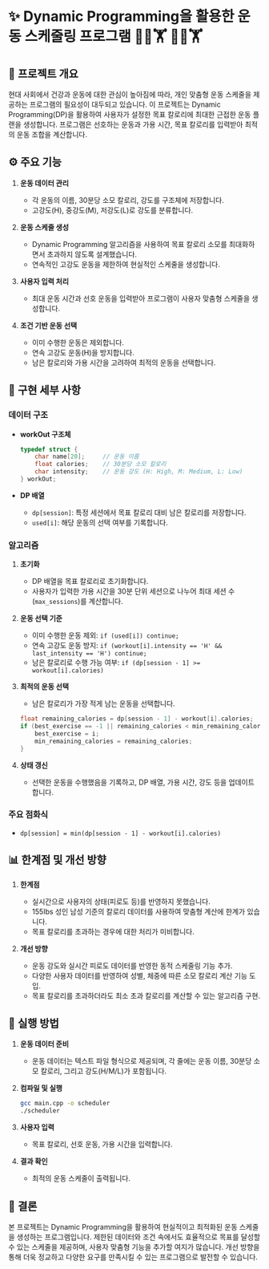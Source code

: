 # ✨ Dynamic Programming을 활용한 운동 스케줄링 프로그램 🏃‍♂️🏋️ 🏃‍♂️🏋️

## 🔄 프로젝트 개요

현대 사회에서 건강과 운동에 대한 관심이 높아짐에 따라, 개인 맞춤형 운동 스케줄을 제공하는 프로그램의 필요성이 대두되고 있습니다. 이 프로젝트는 Dynamic Programming(DP)을 활용하여 사용자가 설정한 목표 칼로리에 최대한 근접한 운동 플랜을 생성합니다. 프로그램은 선호하는 운동과 가용 시간, 목표 칼로리를 입력받아 최적의 운동 조합을 계산합니다.

## ⚙️ 주요 기능

1. **운동 데이터 관리**
   - 각 운동의 이름, 30분당 소모 칼로리, 강도를 구조체에 저장합니다.
   - 고강도(H), 중강도(M), 저강도(L)로 강도를 분류합니다.

2. **운동 스케줄 생성**
   - Dynamic Programming 알고리즘을 사용하여 목표 칼로리 소모를 최대화하면서 초과하지 않도록 설계했습니다.
   - 연속적인 고강도 운동을 제한하여 현실적인 스케줄을 생성합니다.

3. **사용자 입력 처리**
   - 최대 운동 시간과 선호 운동을 입력받아 프로그램이 사용자 맞춤형 스케줄을 생성합니다.

4. **조건 기반 운동 선택**
   - 이미 수행한 운동은 제외합니다.
   - 연속 고강도 운동(H)을 방지합니다.
   - 남은 칼로리와 가용 시간을 고려하여 최적의 운동을 선택합니다.

## 🔢 구현 세부 사항

### 데이터 구조

- **workOut 구조체**
  ```c
  typedef struct {
      char name[20];     // 운동 이름
      float calories;    // 30분당 소모 칼로리
      char intensity;    // 운동 강도 (H: High, M: Medium, L: Low)
  } workOut;
  ```

- **DP 배열**
  - `dp[session]`: 특정 세션에서 목표 칼로리 대비 남은 칼로리를 저장합니다.
  - `used[i]`: 해당 운동의 선택 여부를 기록합니다.

### 알고리즘

1. **초기화**
   - DP 배열을 목표 칼로리로 초기화합니다.
   - 사용자가 입력한 가용 시간을 30분 단위 세션으로 나누어 최대 세션 수(`max_sessions`)를 계산합니다.

2. **운동 선택 기준**
   - 이미 수행한 운동 제외: `if (used[i]) continue;`
   - 연속 고강도 운동 방지: `if (workout[i].intensity == 'H' && last_intensity == 'H') continue;`
   - 남은 칼로리로 수행 가능 여부: `if (dp[session - 1] >= workout[i].calories)`

3. **최적의 운동 선택**
   - 남은 칼로리가 가장 적게 남는 운동을 선택합니다.
   ```c
   float remaining_calories = dp[session - 1] - workout[i].calories;
   if (best_exercise == -1 || remaining_calories < min_remaining_calories) {
       best_exercise = i;
       min_remaining_calories = remaining_calories;
   }
   ```

4. **상태 갱신**
   - 선택한 운동을 수행했음을 기록하고, DP 배열, 가용 시간, 강도 등을 업데이트합니다.

### 주요 점화식

- `dp[session] = min(dp[session - 1] - workout[i].calories)`

## 📊 한계점 및 개선 방향

1. **한계점**
   - 실시간으로 사용자의 상태(피로도 등)를 반영하지 못했습니다.
   - 155Ibs 성인 남성 기준의 칼로리 데이터를 사용하여 맞춤형 계산에 한계가 있습니다.
   - 목표 칼로리를 초과하는 경우에 대한 처리가 미비합니다.

2. **개선 방향**
   - 운동 강도와 실시간 피로도 데이터를 반영한 동적 스케줄링 기능 추가.
   - 다양한 사용자 데이터를 반영하여 성별, 체중에 따른 소모 칼로리 계산 기능 도입.
   - 목표 칼로리를 초과하더라도 최소 초과 칼로리를 계산할 수 있는 알고리즘 구현.

## 🔄 실행 방법

1. **운동 데이터 준비**
   - 운동 데이터는 텍스트 파일 형식으로 제공되며, 각 줄에는 운동 이름, 30분당 소모 칼로리, 그리고 강도(H/M/L)가 포함됩니다.

2. **컴파일 및 실행**
   ```bash
   gcc main.cpp -o scheduler
   ./scheduler
   ```

3. **사용자 입력**
   - 목표 칼로리, 선호 운동, 가용 시간을 입력합니다.

4. **결과 확인**
   - 최적의 운동 스케줄이 출력됩니다.

## 🎡 결론

본 프로젝트는 Dynamic Programming을 활용하여 현실적이고 최적화된 운동 스케줄을 생성하는 프로그램입니다. 제한된 데이터와 조건 속에서도 효율적으로 목표를 달성할 수 있는 스케줄을 제공하며, 사용자 맞춤형 기능을 추가할 여지가 많습니다. 개선 방향을 통해 더욱 정교하고 다양한 요구를 만족시킬 수 있는 프로그램으로 발전할 수 있습니다.

